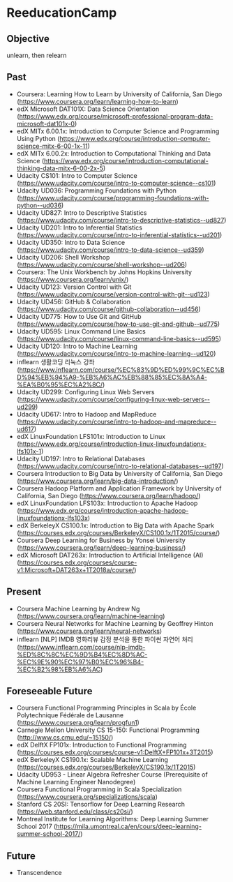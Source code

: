 # ReeducationCamp

## Objective
unlearn, then relearn

## Past
* Coursera: Learning How to Learn by University of California, San Diego (https://www.coursera.org/learn/learning-how-to-learn)
* edX Microsoft DAT101X: Data Science Orientation (https://www.edx.org/course/microsoft-professional-program-data-microsoft-dat101x-0)
* edX MITx 6.00.1x: Introduction to Computer Science and Programming Using Python (https://www.edx.org/course/introduction-computer-science-mitx-6-00-1x-11)
* edX MITx 6.00.2x: Introduction to Computational Thinking and Data Science (https://www.edx.org/course/introduction-computational-thinking-data-mitx-6-00-2x-5)
* Udacity CS101: Intro to Computer Science (https://www.udacity.com/course/intro-to-computer-science--cs101)
* Udacity UD036: Programming Foundations with Python (https://www.udacity.com/course/programming-foundations-with-python--ud036)
* Udacity UD827: Intro to Descriptive Statistics (https://www.udacity.com/course/intro-to-descriptive-statistics--ud827)
* Udacity UD201: Intro to Inferential Statistics (https://www.udacity.com/course/intro-to-inferential-statistics--ud201)
* Udacity UD350: Intro to Data Science (https://www.udacity.com/course/intro-to-data-science--ud359)
* Udacity UD206: Shell Workshop (https://www.udacity.com/course/shell-workshop--ud206)
* Coursera: The Unix Workbench by Johns Hopkins University (https://www.coursera.org/learn/unix/)
* Udacity UD123: Version Control with Git (https://www.udacity.com/course/version-control-with-git--ud123)
* Udacity UD456: GitHub & Collaboration (https://www.udacity.com/course/github-collaboration--ud456)
* Udacity UD775: How to Use Git and GitHub (https://www.udacity.com/course/how-to-use-git-and-github--ud775)
* Udacity UD595: Linux Command Line Basics (https://www.udacity.com/course/linux-command-line-basics--ud595)
* Udacity UD120: Intro to Machine Learning (https://www.udacity.com/course/intro-to-machine-learning--ud120)
* inflearn 생활코딩 리눅스 강좌 (https://www.inflearn.com/course/%EC%83%9D%ED%99%9C%EC%BD%94%EB%94%A9-%EB%A6%AC%EB%88%85%EC%8A%A4-%EA%B0%95%EC%A2%8C/)
* Udacity UD299: Configuring Linux Web Servers (https://www.udacity.com/course/configuring-linux-web-servers--ud299)
* Udacity UD617: Intro to Hadoop and MapReduce (https://www.udacity.com/course/intro-to-hadoop-and-mapreduce--ud617)
* edX LinuxFoundation LFS101x: Introduction to Linux (https://www.edx.org/course/introduction-linux-linuxfoundationx-lfs101x-1)
* Udacity UD197: Intro to Relational Databases (https://www.udacity.com/course/intro-to-relational-databases--ud197)
* Coursera Introduction to Big Data by University of California, San Diego (https://www.coursera.org/learn/big-data-introduction/)
* Coursera Hadoop Platform and Application Framework by University of California, San Diego (https://www.coursera.org/learn/hadoop/)
* edX LinuxFoundation LFS103x: Introduction to Apache Hadoop (https://www.edx.org/course/introduction-apache-hadoop-linuxfoundationx-lfs103x)
* edX BerkeleyX CS100.1x: Introduction to Big Data with Apache Spark (https://courses.edx.org/courses/BerkeleyX/CS100.1x/1T2015/course/)
* Coursera Deep Learning for Business by Yonsei University (https://www.coursera.org/learn/deep-learning-business/)
* edX Microsoft DAT263x: Introduction to Artificial Intelligence (AI) (https://courses.edx.org/courses/course-v1:Microsoft+DAT263x+1T2018a/course/)

## Present
* Coursera Machine Learning by Andrew Ng (https://www.coursera.org/learn/machine-learning)
* Coursera Neural Networks for Machine Learning by Geoffrey Hinton (https://www.coursera.org/learn/neural-networks)
* inflearn [NLP] IMDB 영화리뷰 감정 분석을 통한 파이썬 자연어 처리 (https://www.inflearn.com/course/nlp-imdb-%ED%8C%8C%EC%9D%B4%EC%8D%AC-%EC%9E%90%EC%97%B0%EC%96%B4-%EC%B2%98%EB%A6%AC)

## Foreseeable Future
* Coursera Functional Programming Principles in Scala by École Polytechnique Fédérale de Lausanne (https://www.coursera.org/learn/progfun1)
* Carnegie Mellon University CS 15-150: Functional Programming (http://www.cs.cmu.edu/~15150/)
* edX DelftX FP101x: Introduction to Functional Programming (https://courses.edx.org/courses/course-v1:DelftX+FP101x+3T2015)
* edX BerkeleyX CS190.1x: Scalable Machine Learning (https://courses.edx.org/courses/BerkeleyX/CS190.1x/1T2015)
* Udacity UD953 - Linear Algebra Refresher Course (Prerequisite of Machine Learning Engineer Nanodegree)
* Coursera Functional Programming in Scala Specialization (https://www.coursera.org/specializations/scala)
* Stanford CS 20SI: Tensorflow for Deep Learning Research (https://web.stanford.edu/class/cs20si/)
* Montreal Institute for Learning Algorithms: Deep Learning Summer School 2017 (https://mila.umontreal.ca/en/cours/deep-learning-summer-school-2017/)

## Future
* Transcendence

